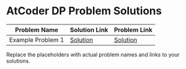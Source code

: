 # AtCoder DP Problem Solutions

| Problem Name | Solution Link | Problem Link |
|-------------|--------------|--------------|
| Example Problem 1 | [Solution](https://example.com/solution1) | [Solution](https://example.com/solution1) |

Replace the placeholders with actual problem names and links to your solutions.
